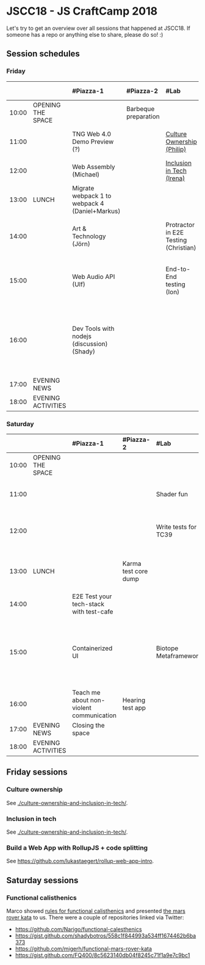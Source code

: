# JSCC18 - JS CraftCamp 2018

Let's try to get an overview over all sessions that happened at JSCC18. If someone has a repo or anything else to share,
please do so! :)

## Session schedules

### Friday

|       |                    | #Piazza-1                                      | #Piazza-2            | #Lab                                             | #Workshop                                           | #Meeting                                  | #Telko-1                                                 | #Blue                                                                                                             | #Senf                     | Somewhere else |
| :---- | :----------------- | :--------------------------------------------- | :------------------- | :----------------------------------------------- | :-------------------------------------------------- | :---------------------------------------- | :------------------------------------------------------- | :---------------------------------------------------------------------------------------------------------------- | :------------------------ | :------------- |
| 10:00 | OPENING THE SPACE  |                                                | Barbeque preparation |                                                  |                                                     |                                           |                                                          |                                                                                                                   |                           |                |
| 11:00 |                    | TNG Web 4.0 Demo Preview (?)                   |                      | [Culture Ownership (Philip)](#culture-ownership) | Parcel (Jurek)                                      | Universal JavaScript pitfalls (Anna)      |                                                          |                                                                                                                   | RegEx Crosswords (Marc)   |                |
| 12:00 |                    | Web Assembly (Michael)                         |                      | [Inclusion in Tech (Irena)](#inclusion-in-tech)  | GraphQL Apollo Client Offline (Andi)                |                                           |                                                          |                                                                                                                   |                           |                |
| 13:00 | LUNCH              | Migrate webpack 1 to webpack 4 (Daniel+Markus) |                      |                                                  | Programming for Kids (Florian)                      |                                           |                                                          |                                                                                                                   |                           |                |
| 14:00 |                    | Art & Technology (Jörn)                        |                      | Protractor in E2E Testing (Christian)            | Weird algebraic JS (as simple as possible) (Daniel) | Home IOT (Martin)                         |                                                          | Loops must die (Marco)                                                                                            |                           |                |
| 15:00 |                    | Web Audio API (Ulf)                            |                      | End-to-End testing (Ion)                         | Vue.js (Components, Vuex, Transitions) (Vannsl)     | Use React as Configuration Tool (Philipp) | Performance of GIS Databases with Node.js (Aikos Polgár) | [Build a Web App with RollupJS + code splitting (@lukastaegert)](#build-a-web-app-with-rollupjs--code-splitting)  | The power of curry (Marc) |                |
| 16:00 |                    | Dev Tools with nodejs (discussion) (Shady)     |                      |                                                  | Web components from scratch (Wolfram)               | TDD universal everywhere (Tobi)           |                                                          | Lessons learned in 6 years of building and running nodejs services in ultra-scalable environments (Markus Ziller) | Ramda (Marc)              |                |
| 17:00 | EVENING NEWS       |                                                |                      |                                                  |                                                     |                                           |                                                          |                                                                                                                   |                           |                |
| 18:00 | EVENING ACTIVITIES |                                                |                      |                                                  |                                                     |                                           |                                                          |                                                                                                                   |                           |                |

### Saturday

|       |                    | #Piazza-1                                | #Piazza-2            | #Lab                  | #Workshop                                                                          | #Meeting                    | #Telko-1             | #Blue                                                          | #Senf | Somewhere else                              |
| :---- | :----------------- | :--------------------------------------- | :------------------- | :-------------------- | :--------------------------------------------------------------------------------- | :-------------------------- | :------------------- | :------------------------------------------------------------- | :---- | :------------------------------------------ |
| 10:00 | OPENING THE SPACE  |                                          |                      |                       |                                                                                    |                             |                      |                                                                |       |                                             |
| 11:00 |                    |                                          |                      | Shader fun            | Frontend, backend in sync with Pact                                                | Folktale FP-library for JS  |                      | Yet another framework                                          |       | How to be a better software engineer        |
| 12:00 |                    |                                          |                      | Write tests for TC39  | Recognizing our potential for faster web (things)                                  | GraphQL wonderland          |                      |                                                                |       | Blockchain                                  |
| 13:00 | LUNCH              |                                          | Karma test core dump |                       | #jscc19 orga                                                                       |                             |                      |                                                                |       | JamStack? How to build static content pages |
| 14:00 |                    | E2E Test your tech-stack with test-cafe  |                      |                       | Star a library                                                                     |                             |                      | [Functional calisthenics I (Marco)](#functional-calisthenics)  |       |                                             |
| 15:00 |                    | Containerized UI                         |                      | Biotope Metaframework | Show code and architecture of a large Angular app with live updated over websocket | Apprenticeship program      |                      | [Functional calisthenics II (Marco)](#functional-calisthenics) |       |                                             |
| 16:00 |                    | Teach me about non-violent communication | Hearing test app     |                       |                                                                                    | A new take on webcomponents | FP @ work discussion | Podcasts for developers                                        | HTTP2 |                                             |
| 17:00 | EVENING NEWS       | Closing the space                        |                      |                       |                                                                                    |                             |                      |                                                                |       |                                             |
| 18:00 | EVENING ACTIVITIES |                                          |                      |                       |                                                                                    |                             |                      |                                                                |       |                                             |

## Friday sessions

### Culture ownership

See [./culture-ownership-and-inclusion-in-tech/](./culture-ownership-and-inclusion-in-tech/).

### Inclusion in tech

See [./culture-ownership-and-inclusion-in-tech/](./culture-ownership-and-inclusion-in-tech/).

### Build a Web App with RollupJS + code splitting

See https://github.com/lukastaegert/rollup-web-app-intro.

## Saturday sessions

### Functional calisthenics

Marco showed [rules for functional calisthenics](https://codurance.com/2017/10/12/functional-calisthenics/) and
presented [the mars rover kata](https://codurance.com/2017/11/16/katas-for-functional-calisthenics/) to us. There were
a couple of repositories linked via Twitter:

- https://github.com/Narigo/functional-calesthenics
- https://gist.github.com/shadybotros/558c1f844993a534ff1674462b6ba373
- https://github.com/migerh/functional-mars-rover-kata
- https://gist.github.com/FQ400/8c5623140db04f8245c71f1a9e7c9bc1
